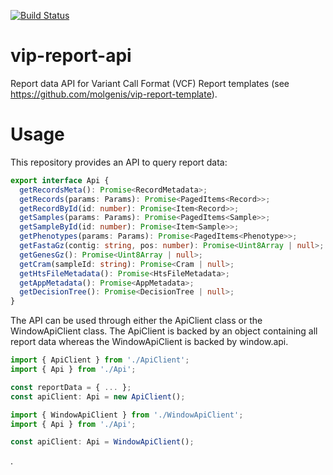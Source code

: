 [![Build Status](https://app.travis-ci.com/molgenis/vip-report-api.svg?branch=main)](https://app.travis-ci.com/molgenis/vip-report-api)

# vip-report-api
Report data API for Variant Call Format (VCF) Report templates (see https://github.com/molgenis/vip-report-template).

# Usage
This repository provides an API to query report data:
```ts
export interface Api {
  getRecordsMeta(): Promise<RecordMetadata>;
  getRecords(params: Params): Promise<PagedItems<Record>>;
  getRecordById(id: number): Promise<Item<Record>>;
  getSamples(params: Params): Promise<PagedItems<Sample>>;
  getSampleById(id: number): Promise<Item<Sample>>;
  getPhenotypes(params: Params): Promise<PagedItems<Phenotype>>;
  getFastaGz(contig: string, pos: number): Promise<Uint8Array | null>;
  getGenesGz(): Promise<Uint8Array | null>;
  getCram(sampleId: string): Promise<Cram | null>;
  getHtsFileMetadata(): Promise<HtsFileMetadata>;
  getAppMetadata(): Promise<AppMetadata>;
  getDecisionTree(): Promise<DecisionTree | null>;
}
```
The API can be used through either the ApiClient class or the WindowApiClient class. The ApiClient is backed by an object containing all report data whereas the WindowApiClient is backed by window.api.
```ts
import { ApiClient } from './ApiClient';
import { Api } from './Api';

const reportData = { ... };
const apiClient: Api = new ApiClient();
```
```ts
import { WindowApiClient } from './WindowApiClient';
import { Api } from './Api';

const apiClient: Api = WindowApiClient(); 
```

.